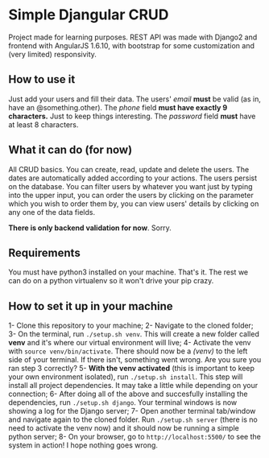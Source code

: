 # Simple Djangular CRUD

Project made for learning purposes. REST API was made with Django2 and frontend with AngularJS 1.6.10, with bootstrap for some customization and (very limited) responsivity.

## How to use it
Just add your users and fill their data.
The users' *email* **must** be valid (as in, have an @something.other).
The *phone* field **must have exactly 9 characters.** Just to keep things interesting. 
The *password* field **must** have at least 8 characters.

## What it can do (for now)
All CRUD basics. You can create, read, update and delete the users. The dates are automatically added according to your actions. The users persist on the database.
You can filter users by whatever you want just by typing into the upper input, you can order the users by clicking on the parameter which you wish to order them by, you can view users' details by clicking on any one of the data fields.

**There is only backend validation for now**. Sorry.

## Requirements
You must have python3 installed on your machine. That's it. The rest we can do on a python virtualenv so it won't drive your pip crazy.

## How to set it up in your machine
1- Clone this repository to your machine;
2- Navigate to the cloned folder;
3- On the terminal, run `./setup.sh venv`. This will create a new folder called **venv** and it's where our virtual environment will live;
4- Activate the venv with `source venv/bin/activate`. There should now be a *(venv)* to the left side of your terminal. If there isn't, something went wrong. Are you sure you ran step 3 correctly?
5- **With the venv activated** (this is important to keep your own environment isolated), run `./setup.sh install`. This step will install all project dependencies. It may take a little while depending on your connection;
6- After doing all of the above and succesfully installing the dependencies, run `./setup.sh django`. Your terminal windows is now showing a log for the Django server;
7- Open another terminal tab/window and navigate again to the cloned folder. Run `./setup.sh server` (there is no need to activate the venv now) and it should now be running a simple python server;
8- On your browser, go to `http://localhost:5500/` to see the system in action! I hope nothing goes wrong.

